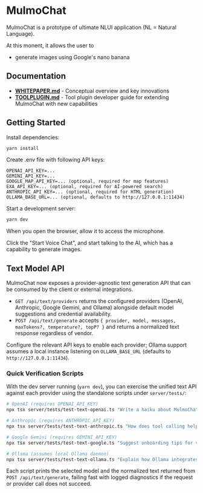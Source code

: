 # MulmoChat

MulmoChat is a prototype of ultimate NLUI application (NL = Natural Language).

At this monent, it allows the user to
- generate images using Google's nano banana

## Documentation

- **[WHITEPAPER.md](WHITEPAPER.md)** - Conceptual overview and key innovations
- **[TOOLPLUGIN.md](TOOLPLUGIN.md)** - Tool plugin developer guide for extending MulmoChat with new capabilities

## Getting Started

Install dependencies:

```sh
yarn install
```

Create .env file with following API keys:

```
OPENAI_API_KEY=...
GEMINI_API_KEY=...
GOOGLE_MAP_API_KEY=... (optional, required for map features)
EXA_API_KEY=... (optional, required for AI-powered search)
ANTHROPIC_API_KEY=... (optional, required for HTML generation)
OLLAMA_BASE_URL=... (optional, defaults to http://127.0.0.1:11434)
```

Start a development server:

```sh
yarn dev
```

When you open the browser, allow it to access the microphone. 

Click the "Start Voice Chat", and start talking to the AI, which has a capability to generate images.

## Text Model API

MulmoChat now exposes a provider-agnostic text generation API that can be consumed by the client or external integrations.

- `GET /api/text/providers` returns the configured providers (OpenAI, Anthropic, Google Gemini, and Ollama) alongside default model suggestions and credential availability.
- `POST /api/text/generate` accepts `{ provider, model, messages, maxTokens?, temperature?, topP? }` and returns a normalized text response regardless of vendor.

Configure the relevant API keys to enable each provider; Ollama support assumes a local instance listening on `OLLAMA_BASE_URL` (defaults to `http://127.0.0.1:11434`).

### Quick Verification Scripts

With the dev server running (`yarn dev`), you can exercise the unified text API against each provider using the standalone scripts under `server/tests/`:

```sh
# OpenAI (requires OPENAI_API_KEY)
npx tsx server/tests/test-text-openai.ts "Write a haiku about MulmoChat"

# Anthropic (requires ANTHROPIC_API_KEY)
npx tsx server/tests/test-text-anthropic.ts "How does tool calling help agents?"

# Google Gemini (requires GEMINI_API_KEY)
npx tsx server/tests/test-text-google.ts "Suggest onboarding tips for voice-first apps"

# Ollama (assumes local Ollama daemon)
npx tsx server/tests/test-text-ollama.ts "Explain how Ollama integrates with MulmoChat"
```

Each script prints the selected model and the normalized text returned from `POST /api/text/generate`, failing fast with logged diagnostics if the request or provider call does not succeed.
